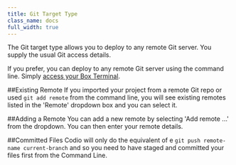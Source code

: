 ```yaml
---
title: Git Target Type
class_name: docs
full_width: true
---
```


The Git target type allows you to deploy to any remote Git server. You supply the usual Git access details.

If you prefer, you can deploy to any remote Git server using the command line. Simply [access your Box Terminal](/docs/boxes/terminal/).

##Existing Remote
If you imported your project from a remote Git repo or used `git add remote` from the command line, you will see existing remotes listed in the 'Remote' dropdown box and you can select it.

##Adding a Remote
You can add a new remote by selecting 'Add remote ...' from the dropdown. You can then enter your remote details.

##Committed Files
Codio will only do the equivalent of e `git push remote-name current-branch` and so you need to have staged and committed your files first from the Command Line.
